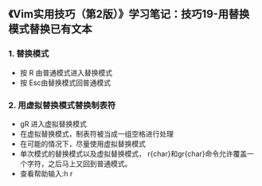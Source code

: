 ## 《Vim实用技巧（第2版）》学习笔记：技巧19-用替换模式替换已有文本
### 1. 替换模式
- 按 R 由普通模式进入替换模式
- 按 Esc由替换模式回普通模式

### 2. 用虚拟替换模式替换制表符
- gR 进入虚拟替换模式
- 在虚拟替换模式，制表符被当成一组空格进行处理
- 在可能的情况下，尽量使用虚拟替换模式
- 单次模式的替换模式以及虚拟替换模式， r{char}和gr{char}命令允许覆盖一个字符，之后马上又回到普通模式。
- 查看帮助输入:h r
